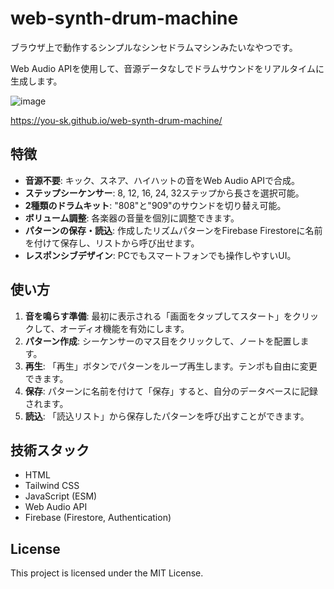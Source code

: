 # web-synth-drum-machine
ブラウザ上で動作するシンプルなシンセドラムマシンみたいなやつです。

Web Audio APIを使用して、音源データなしでドラムサウンドをリアルタイムに生成します。

![image](https://github.com/user-attachments/assets/87c52d74-2f31-47eb-9d47-480f7a644e05)

https://you-sk.github.io/web-synth-drum-machine/

## 特徴

* **音源不要**: キック、スネア、ハイハットの音をWeb Audio APIで合成。
* **ステップシーケンサー**: 8, 12, 16, 24, 32ステップから長さを選択可能。
* **2種類のドラムキット**: "808"と"909"のサウンドを切り替え可能。
* **ボリューム調整**: 各楽器の音量を個別に調整できます。
* **パターンの保存・読込**: 作成したリズムパターンをFirebase Firestoreに名前を付けて保存し、リストから呼び出せます。
* **レスポンシブデザイン**: PCでもスマートフォンでも操作しやすいUI。

## 使い方

1.  **音を鳴らす準備**: 最初に表示される「画面をタップしてスタート」をクリックして、オーディオ機能を有効にします。
2.  **パターン作成**: シーケンサーのマス目をクリックして、ノートを配置します。
3.  **再生**: 「再生」ボタンでパターンをループ再生します。テンポも自由に変更できます。
4.  **保存**: パターンに名前を付けて「保存」すると、自分のデータベースに記録されます。
5.  **読込**: 「読込リスト」から保存したパターンを呼び出すことができます。

## 技術スタック

* HTML
* Tailwind CSS
* JavaScript (ESM)
* Web Audio API
* Firebase (Firestore, Authentication)

## License

This project is licensed under the MIT License.
